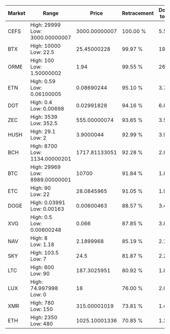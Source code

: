 | Market | Range | Price| Retracement | Doubles to 50% |
| --- | --- | --- | --- | --- |
| CEFS | High: 29999<br />Low: 3000.00000007 | 3000.00000007 | 100.00 % | 5.50 |
| BTX | High: 10000<br />Low: 22.5 | 25.45000228 | 99.97 % | 196.91 |
| ORME | High: 100<br />Low: 1.50000002 | 1.94 | 99.55 % | 26.16 |
| ETN | High: 0.59<br />Low: 0.06100005 | 0.08690244 | 95.10 % | 3.75 |
| DOT | High: 0.4<br />Low: 0.00698 | 0.02991828 | 94.16 % | 6.80 |
| ZEC | High: 3539<br />Low: 352.5 | 555.00000074 | 93.65 % | 3.51 |
| HUSH | High: 29.1<br />Low: 2 | 3.9000044 | 92.99 % | 3.99 |
| BCH | High: 8700<br />Low: 1134.00000201 | 1717.81133051 | 92.28 % | 2.86 |
| BTC | High: 29969<br />Low: 8989.00000001 | 10700 | 91.84 % | 1.82 |
| ETC | High: 90<br />Low: 22 | 28.0845965 | 91.05 % | 1.99 |
| DOGE | High: 0.03991<br />Low: 0.00163 | 0.00600463 | 88.57 % | 3.46 |
| XVG | High: 0.5<br />Low: 0.00600248 | 0.066 | 87.85 % | 3.83 |
| NAV | High: 8<br />Low: 1.18 | 2.1899968 | 85.19 % | 2.10 |
| SKY | High: 103.5<br />Low: 7 | 24.5 | 81.87 % | 2.26 |
| LTC | High: 600<br />Low: 90 | 187.3025951 | 80.92 % | 1.84 |
| LUX | High: 74.997998<br />Low: 0 | 18 | 76.00 % | 2.08 |
| XMR | High: 780<br />Low: 150 | 315.00001019 | 73.81 % | 1.48 |
| ETH | High: 2350<br />Low: 480 | 1025.10001336 | 70.85 % | 1.38 |
